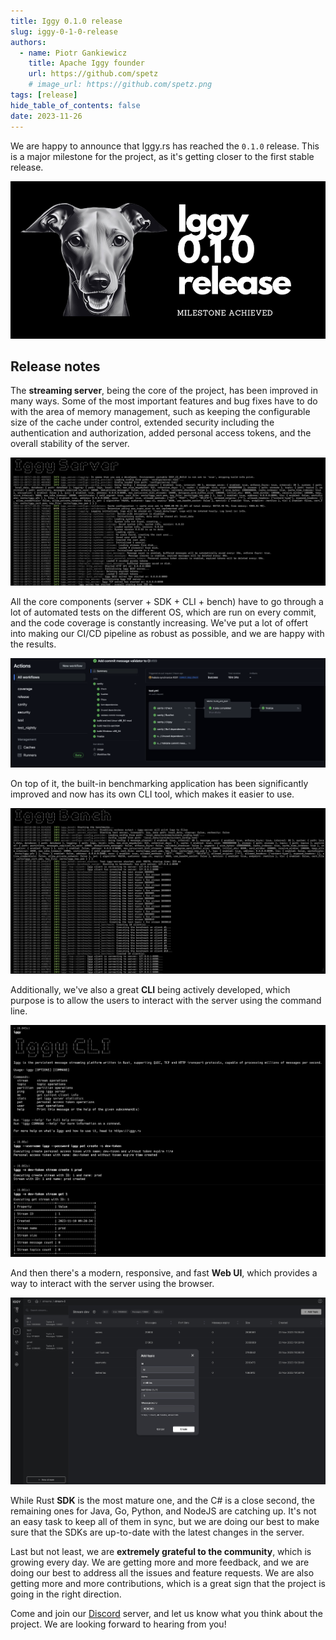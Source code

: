 ```yaml
---
title: Iggy 0.1.0 release
slug: iggy-0-1-0-release
authors:
  - name: Piotr Gankiewicz
    title: Apache Iggy founder
    url: https://github.com/spetz
    # image_url: https://github.com/spetz.png
tags: [release]
hide_table_of_contents: false
date: 2023-11-26
---
```


We are happy to announce that Iggy.rs has reached the `0.1.0` release. This is a major milestone for the project, as it's getting closer to the first stable release.

<!--truncate-->

![0.1.0](/img/iggy_0_1_0.jpg)

## Release notes

The **streaming server**, being the core of the project, has been improved in many ways. Some of the most important features and bug fixes have to do with the area of memory management, such as keeping the configurable size of the cache under control, extended security including the authentication and authorization, added personal access tokens, and the overall stability of the server.

![CI](/img/iggy_server_0_1_0.jpeg)

All the core components (server + SDK + CLI + bench) have to go through a lot of automated tests on the different OS, which are run on every commit, and the code coverage is constantly increasing. We've put a lot of offert into making our CI/CD pipeline as robust as possible, and we are happy with the results. 

![CI](/img/iggy_ci_0_1_0.jpeg)

On top of it, the built-in benchmarking application has been significantly improved and now has its own CLI tool, which makes it easier to use.

![Bench](/img/iggy_bench_0_1_0.jpeg)

Additionally, we've also a great **CLI** being actively developed, which purpose is to allow the users to interact with the server using the command line.

![CLI](/img/iggy_cli_0_1_0.jpeg)

And then there's a modern, responsive, and fast **Web UI**, which provides a way to interact with the server using the browser.

![Web UI](/img/iggy_web_ui_0_1_0.jpeg)

While Rust **SDK** is the most mature one, and the C# is a close second, the remaining ones for Java, Go, Python, and NodeJS are catching up. It's not an easy task to keep all of them in sync, but we are doing our best to make sure that the SDKs are up-to-date with the latest changes in the server.

Last but not least, we are **extremely grateful to the community**, which is growing every day. We are getting more and more feedback, and we are doing our best to address all the issues and feature requests. We are also getting more and more contributions, which is a great sign that the project is going in the right direction.

Come and join our [Discord](https://discord.gg/apache-iggy) server, and let us know what you think about the project. We are looking forward to hearing from you!